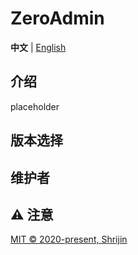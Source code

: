 <h1>ZeroAdmin</h1>

**中文** | [English](./README.en-US.md)

## 介绍

placeholder

## 版本选择

## 维护者

## ⚠️ 注意

[MIT © 2020-present, Shrijin](./LICENSE)
